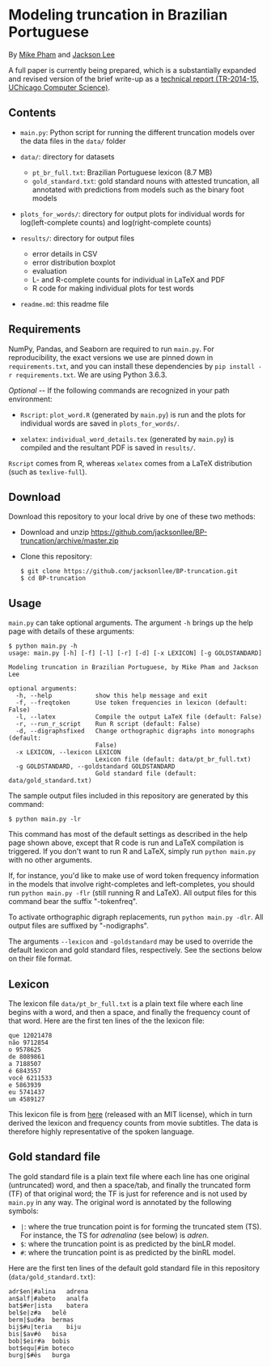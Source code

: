 # Modeling truncation in Brazilian Portuguese

By [Mike Pham](http://www.mikettpham.com/) and [Jackson Lee](http://jacksonllee.com/)

A full paper is currently being prepared,
which is a substantially expanded and revised version of the brief write-up
as a
[technical report (TR-2014-15, UChicago Computer Science)](https://newtraell.cs.uchicago.edu/research/publications/techreports/TR-2014-15).


## Contents

- ``main.py``: Python script for running the different truncation models over the data files in the ``data/`` folder

- ``data/``: directory for datasets

    * ``pt_br_full.txt``: Brazilian Portuguese lexicon (8.7 MB)
    * ``gold_standard.txt``: gold standard nouns with attested truncation,
      all annotated with predictions from models such as the binary foot models

- ``plots_for_words/``: directory for output plots for individual words for log(left-complete counts) and log(right-complete counts)

- ``results/``: directory for output files
  * error details in CSV
  * error distribution boxplot
  * evaluation
  * L- and R-complete counts for individual in LaTeX and PDF
  * R code for making individual plots for test words

- ``readme.md``: this readme file


## Requirements

NumPy, Pandas, and Seaborn are required to run ``main.py``.
For reproducibility, the exact versions we use are pinned down in
`requirements.txt`, and you can install these dependencies by
`pip install -r requirements.txt`.
We are using Python 3.6.3.

*Optional* -- If the following commands are recognized in your path environment:

- ``Rscript``: ``plot_word.R`` (generated by ``main.py``) is run and the plots for
  individual words are saved in ``plots_for_words/``.

- ``xelatex``: ``individual_word_details.tex`` (generated by ``main.py``)
  is compiled and the resultant PDF is saved in ``results/``.

``Rscript`` comes from R, whereas ``xelatex`` comes from a LaTeX distribution
(such as ``texlive-full``).


## Download

Download this repository to your local drive by one of these two methods:

* Download and unzip https://github.com/jacksonllee/BP-truncation/archive/master.zip

* Clone this repository:

    ```
    $ git clone https://github.com/jacksonllee/BP-truncation.git
    $ cd BP-truncation
    ```

## Usage

``main.py`` can take optional arguments.
 The argument ``-h`` brings up the help page with details of these arguments:

```
$ python main.py -h
usage: main.py [-h] [-f] [-l] [-r] [-d] [-x LEXICON] [-g GOLDSTANDARD]

Modeling truncation in Brazilian Portuguese, by Mike Pham and Jackson Lee

optional arguments:
  -h, --help            show this help message and exit
  -f, --freqtoken       Use token frequencies in lexicon (default: False)
  -l, --latex           Compile the output LaTeX file (default: False)
  -r, --run_r_script    Run R script (default: False)
  -d, --digraphsfixed   Change orthographic digraphs into monographs (default:
                        False)
  -x LEXICON, --lexicon LEXICON
                        Lexicon file (default: data/pt_br_full.txt)
  -g GOLDSTANDARD, --goldstandard GOLDSTANDARD
                        Gold standard file (default: data/gold_standard.txt)
```

The sample output files included in this repository are generated by this command:

```
$ python main.py -lr
```

This command has most of the default settings as described in the help page
shown above, except that R code is run and LaTeX compilation is triggered.
If you don't want to run R and LaTeX, simply run ``python main.py``
with no other arguments.

If, for instance, you'd like to make use of word token frequency information
in the models that involve right-completes and left-completes,
you should run ``python main.py -flr`` (still running R and LaTeX).
All output files for this command bear the suffix "-tokenfreq".

To activate orthographic digraph replacements, run ``python main.py -dlr``.
All output files are suffixed by "-nodigraphs".

The arguments ``--lexicon`` and ``-goldstandard``
may be used to override the default lexicon
and gold standard files, respectively.
See the sections below on their file format.


## Lexicon

The lexicon file `data/pt_br_full.txt` is a plain text file
where each line begins with a word, and then a space, and finally
the frequency count of that word.
Here are the first ten lines of the
the lexicon file:

```
que 12021478
não 9712854
o 9578625
de 8089861
a 7188507
é 6843557
você 6211533
e 5863939
eu 5741437
um 4589127
```

This lexicon file is from [here](https://github.com/hermitdave/FrequencyWords)
(released with an MIT license),
which in turn derived the lexicon and frequency counts from movie subtitles.
The data is therefore highly representative of the spoken language.


## Gold standard file

The gold standard file is a plain text file
where each line has one original (untruncated) word, and then a
space/tab, and finally the truncated form (TF) of that original word;
the TF is just for reference and is not used by ``main.py`` in any way.
The original word is annotated by the following symbols:

* ``|``: where the true truncation point is for forming the truncated
  stem (TS).
  For instance, the TS for *adrenalina* (see below) is *adren*.
* ``$``: where the truncation point is as predicted by the binLR model.
* ``#``: where the truncation point is as predicted by the binRL model.

Here are the first ten lines of the default gold standard file in this
repository (``data/gold_standard.txt``):

```
adr$en|#alina	adrena
an$alf|#abeto	analfa
bat$#er|ista	batera
bel$e|z#a	belê
berm|$ud#a	bermas
bij$#u|teria	biju
bis|$av#ó	bisa
bob|$eir#a	bobis
bot$equ|#im	boteco
burg|$#ês	burga
```
